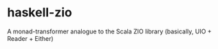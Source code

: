 # haskell-zio
A monad-transformer analogue to the Scala ZIO library (basically, UIO + Reader + Either)
